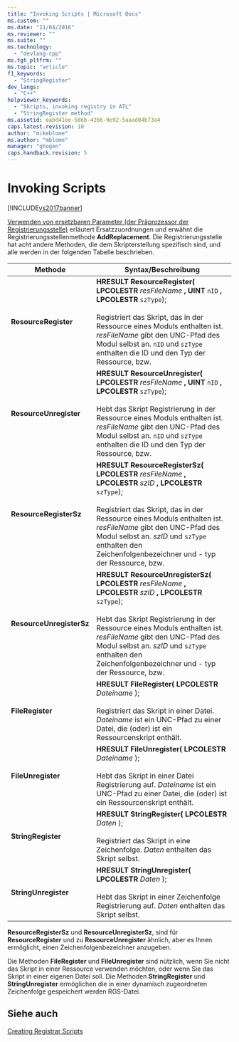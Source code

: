 ```yaml
---
title: "Invoking Scripts | Microsoft Docs"
ms.custom: ""
ms.date: "11/04/2016"
ms.reviewer: ""
ms.suite: ""
ms.technology: 
  - "devlang-cpp"
ms.tgt_pltfrm: ""
ms.topic: "article"
f1_keywords: 
  - "StringRegister"
dev_langs: 
  - "C++"
helpviewer_keywords: 
  - "Skripts, invoking registry in ATL"
  - "StringRegister method"
ms.assetid: eabd41ee-586b-4266-9e92-5aaad04b73a4
caps.latest.revision: 10
author: "mikeblome"
ms.author: "mblome"
manager: "ghogen"
caps.handback.revision: 5
---
```

# Invoking Scripts
[!INCLUDE[vs2017banner](../assembler/inline/includes/vs2017banner.md)]

[Verwenden von ersetzbaren Parameter \(der Präprozessor der Registrierungsstelle\)](../atl/using-replaceable-parameters-the-registrar-s-preprocessor.md) erläutert Ersatzzuordnungen und erwähnt die Registrierungsstellenmethode **AddReplacement**.  Die Registrierungsstelle hat acht andere Methoden, die dem Skripterstellung spezifisch sind, und alle werden in der folgenden Tabelle beschrieben.  
  
|Methode|Syntax\/Beschreibung|  
|-------------|--------------------------|  
|**ResourceRegister**|**HRESULT ResourceRegister\( LPCOLESTR**  *resFileName* **, UINT**  `nID` **, LPCOLESTR**  `szType`\);<br /><br /> Registriert das Skript, das in der Ressource eines Moduls enthalten ist.  *resFileName* gibt den UNC\-Pfad des Modul selbst an.  `nID` und `szType` enthalten die ID und den Typ der Ressource, bzw.|  
|**ResourceUnregister**|**HRESULT ResourceUnregister\( LPCOLESTR**  *resFileName* **, UINT**  `nID` **, LPCOLESTR**  `szType`\);<br /><br /> Hebt das Skript Registrierung in der Ressource eines Moduls enthalten ist.  *resFileName* gibt den UNC\-Pfad des Modul selbst an.  `nID` und `szType` enthalten die ID und den Typ der Ressource, bzw.|  
|**ResourceRegisterSz**|**HRESULT ResourceRegisterSz\( LPCOLESTR**  *resFileName* **, LPCOLESTR**  *szID* **, LPCOLESTR**  `szType`\);<br /><br /> Registriert das Skript, das in der Ressource eines Moduls enthalten ist.  *resFileName* gibt den UNC\-Pfad des Modul selbst an.  *szID* und `szType` enthalten den Zeichenfolgenbezeichner und \- typ der Ressource, bzw.|  
|**ResourceUnregisterSz**|**HRESULT ResourceUnregisterSz\( LPCOLESTR**  *resFileName* **, LPCOLESTR**  *szID* **, LPCOLESTR**  `szType`\);<br /><br /> Hebt das Skript Registrierung in der Ressource eines Moduls enthalten ist.  *resFileName* gibt den UNC\-Pfad des Modul selbst an.  *szID* und `szType` enthalten den Zeichenfolgenbezeichner und \- typ der Ressource, bzw.|  
|**FileRegister**|**HRESULT FileRegister\( LPCOLESTR**  *Dateiname* \);<br /><br /> Registriert das Skript in einer Datei.  *Dateiname*  ist ein UNC\-Pfad zu einer Datei, die \(oder\) ist ein Ressourcenskript enthält.|  
|**FileUnregister**|**HRESULT FileUnregister\( LPCOLESTR**  *Dateiname* \);<br /><br /> Hebt das Skript in einer Datei Registrierung auf.  *Dateiname*  ist ein UNC\-Pfad zu einer Datei, die \(oder\) ist ein Ressourcenskript enthält.|  
|**StringRegister**|**HRESULT StringRegister\( LPCOLESTR**  *Daten* \);<br /><br /> Registriert das Skript in eine Zeichenfolge.  *Daten*  enthalten das Skript selbst.|  
|**StringUnregister**|**HRESULT StringUnregister\( LPCOLESTR**  *Daten* \);<br /><br /> Hebt das Skript in einer Zeichenfolge Registrierung auf.  *Daten*  enthalten das Skript selbst.|  
  
 **ResourceRegisterSz** und **ResourceUnregisterSz**, sind für **ResourceRegister** und zu **ResourceUnregister** ähnlich, aber es Ihnen ermöglicht, einen Zeichenfolgenbezeichner anzugeben.  
  
 Die Methoden **FileRegister** und **FileUnregister** sind nützlich, wenn Sie nicht das Skript in einer Ressource verwenden möchten, oder wenn Sie das Skript in einer eigenen Datei soll.  Die Methoden **StringRegister** und **StringUnregister** ermöglichen die in einer dynamisch zugeordneten Zeichenfolge gespeichert werden RGS\-Datei.  
  
## Siehe auch  
 [Creating Registrar Scripts](../atl/creating-registrar-scripts.md)